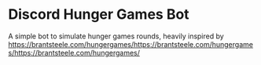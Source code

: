 # Discord Hunger Games Bot

A simple bot to simulate hunger games rounds, heavily inspired by https://brantsteele.com/hungergames/https://brantsteele.com/hungergames/https://brantsteele.com/hungergames/

